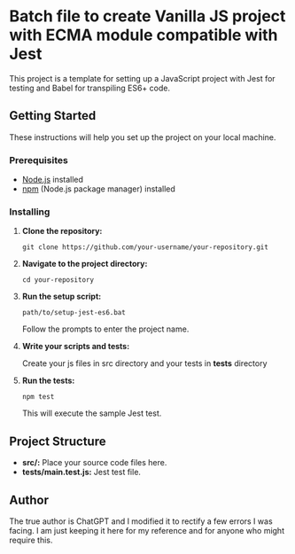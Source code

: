 
# Batch file to create Vanilla JS project with ECMA module compatible with Jest

This project is a template for setting up a JavaScript project with Jest for testing and Babel for transpiling ES6+ code.

## Getting Started

These instructions will help you set up the project on your local machine.

### Prerequisites

- [Node.js](https://nodejs.org/) installed
- [npm](https://www.npmjs.com/) (Node.js package manager) installed

### Installing

1. **Clone the repository:**
   ```
   git clone https://github.com/your-username/your-repository.git
   ```

2. **Navigate to the project directory:**
   ```
   cd your-repository
   ```

3. **Run the setup script:**
   ```
   path/to/setup-jest-es6.bat
   ```
   Follow the prompts to enter the project name.

4. **Write your scripts and tests:**
   
   Create your js files in src directory and your tests in __tests__ directory
   

5. **Run the tests:**
   ```
   npm test
   ```
   This will execute the sample Jest test.

## Project Structure

- **src/:** Place your source code files here.
- **__tests__/main.test.js:** Jest test file.

## Author

The true author is ChatGPT and I modified it to rectify a few errors I was facing. I am just keeping it here for my reference and for anyone who might require this.

